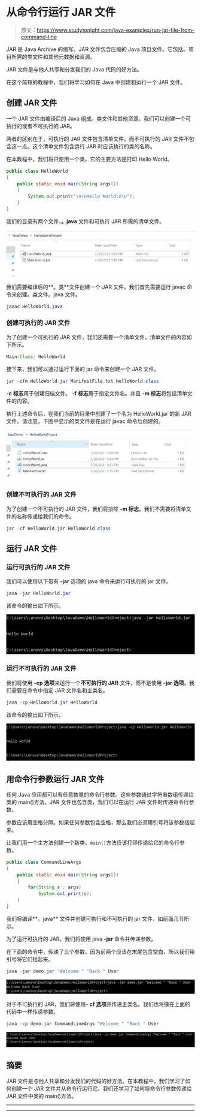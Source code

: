 # 从命令行运行 JAR 文件

> 原文：<https://www.studytonight.com/java-examples/run-jar-file-from-command-line>

JAR 是 Java Archive 的缩写。JAR 文件包含压缩的 Java 项目文件。它包括。项目所需的类文件和其他元数据和资源。

JAR 文件是与他人共享和分发我们的 Java 代码的好方法。

在这个简短的教程中，我们将学习如何在 Java 中创建和运行一个 JAR 文件。

## 创建 JAR 文件

一个 JAR 文件由编译后的 Java 组成。类文件和其他资源。我们可以创建一个可执行的或者不可执行的 JAR。

两者的区别在于，可执行的 JAR 文件包含清单文件，而不可执行的 JAR 文件不包含这一点。这个清单文件包含运行 JAR 时应该执行的类的名称。

在本教程中，我们将只使用一个类，它的主要方法是打印 Hello World。

```java
public class HelloWorld
{
	public static void main(String args[])
	{
		System.out.print("\n\nHello World\n\n");
	}
}
```

我们的目录有两个文件，**。java** 文件和可执行 JAR 所需的清单文件。

![Current Directory files](img/591adfa6ec14fada05c1d45480c0fafb.png)

我们需要编译后的**。类**文件创建一个 JAR 文件。我们首先需要运行 javac 命令来创建。类文件。java 文件。

```java
javac HelloWorld.java
```

### 创建可执行的 JAR 文件

为了创建一个可执行的 JAR 文件，我们还需要一个清单文件。清单文件的内容如下所示。

```java
Main-Class: HelloWorld 
```

接下来，我们可以通过运行下面的 jar 命令来创建一个 JAR 文件。

```java
jar -cfm HelloWorld.jar ManifestFile.txt HelloWorld.class
```

**-c 标志**用于创建归档文件。 **-f 标志**用于指定文件名。并且 **-m 标志**将包括清单文件的内容。

执行上述命令后，在我们当前的目录中创建了一个名为 HelloWorld.jar 的新 JAR 文件。请注意。下图中显示的类文件是在运行 javac 命令后创建的。

![](img/bebd8c68063b7346c4b31a1957ea2c6c.png)

### 创建不可执行的 JAR 文件

为了创建一个不可执行的 JAR 文件，我们将排除 **-m 标志**。我们不需要将清单文件的名称传递给我们的命令。

```java
jar -cf HelloWorld.jar HelloWorld.class
```

## 运行 JAR 文件

### 运行可执行的 JAR 文件

我们可以使用以下带有 **-jar** 选项的 java 命令来运行可执行的 jar 文件。

```java
java -jar HelloWorld.jar
```

该命令的输出如下所示。

![Output](img/5dfedbaa3e8ef07ce0503f8826ffba0b.png)

### 运行不可执行的 JAR 文件

我们将使用 **-cp 选项**来运行一个**不可执行的 JAR** 文件，而不是使用 **-jar 选项**。我们需要在命令中指定 JAR 文件名和主类名。

```java
java -cp HelloWorld.jar HelloWorld
```

该命令的输出如下所示。

![Output](img/a812afc045393c9832b243237ad6df0c.png)

## 用命令行参数运行 JAR 文件

任何 Java 应用都可以有任意数量的命令行参数。这些参数通过字符串数组传递给类的 main()方法。JAR 文件也包含类，我们可以在运行 JAR 文件时传递命令行参数。

参数应该用空格分隔。如果任何参数包含空格，那么我们必须用引号将该参数括起来。

让我们用一个主方法创建一个新类。`main()`方法应该打印传递给它的命令行参数。

```java
public class CommandLineArgs
{
	public static void main(String args[])
	{
		for(String s : args)
			System.out.print(s);
	}
}
```

我们将编译**。java** 文件并创建可执行和不可执行的 jar 文件，如前面几节所示。

为了运行可执行的 JAR，我们将使用 java **-jar** 命令并传递参数。

在下面的命令中，传递了三个参数。因为前两个应该在末尾包含空白，所以我们用引号将它们括起来。

```java
java -jar demo.jar "Welcome " "Back " User
```

![](img/440a27fabffb6f0f842caebe1fe08236.png)

对于不可执行的 JAR，我们将使用- **cf 选项**并传递主类名。我们也将像在上面的代码中一样传递参数。

```java
java -cp demo.jar CommandLineArgs "Welcome " "Back " User
```

![](img/468afe6502f3bca135e57f0ea03af7bc.png)

## 摘要

JAR 文件是与他人共享和分发我们的代码的好方法。在本教程中，我们学习了如何创建一个 JAR 文件并从命令行运行它。我们还学习了如何将命令行参数传递给 JAR 文件中类的 main()方法。

* * *

* * *